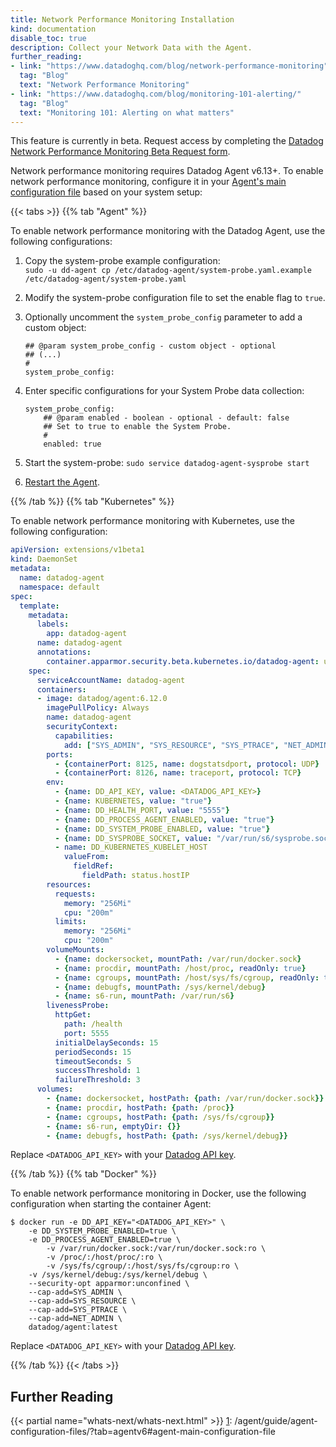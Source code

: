 ```yaml
---
title: Network Performance Monitoring Installation
kind: documentation
disable_toc: true
description: Collect your Network Data with the Agent.
further_reading:
- link: "https://www.datadoghq.com/blog/network-performance-monitoring"
  tag: "Blog"
  text: "Network Performance Monitoring"
- link: "https://www.datadoghq.com/blog/monitoring-101-alerting/"
  tag: "Blog"
  text: "Monitoring 101: Alerting on what matters"
---
```


<div class="alert alert-warning">
This feature is currently in beta. Request access by completing the <a href="https://app.datadoghq.com/network/2019signup">Datadog Network Performance Monitoring Beta Request form</a>.
</div>

Network performance monitoring requires Datadog Agent v6.13+. To enable network performance monitoring, configure it in your [Agent's main configuration file][1] based on your system setup:

{{< tabs >}}
{{% tab "Agent" %}}

To enable network performance monitoring with the Datadog Agent, use the following configurations:

1. Copy the system-probe example configuration:<br>
`sudo -u dd-agent cp /etc/datadog-agent/system-probe.yaml.example /etc/datadog-agent/system-probe.yaml`
2. Modify the system-probe configuration file to set the enable flag to `true`.<br>

3. Optionally uncomment the `system_probe_config` parameter to add a custom object:
    ```
    ## @param system_probe_config - custom object - optional
    ## (...)
    #
    system_probe_config:
    ```

4. Enter specific configurations for your System Probe data collection:
    ```
    system_probe_config:
        ## @param enabled - boolean - optional - default: false
        ## Set to true to enable the System Probe.
        #
        enabled: true
    ```

5. Start the system-probe: `sudo service datadog-agent-sysprobe start`
6. [Restart the Agent][1].

[1]: https://docs.datadoghq.com/agent/guide/agent-commands/?tab=agentv6#restart-the-agent
{{% /tab %}}
{{% tab "Kubernetes" %}}

To enable network performance monitoring with Kubernetes, use the following configuration:

```yaml
apiVersion: extensions/v1beta1
kind: DaemonSet
metadata:
  name: datadog-agent
  namespace: default
spec:
  template:
    metadata:
      labels:
        app: datadog-agent
      name: datadog-agent
      annotations:
        container.apparmor.security.beta.kubernetes.io/datadog-agent: unconfined
    spec:
      serviceAccountName: datadog-agent
      containers:
      - image: datadog/agent:6.12.0
        imagePullPolicy: Always
        name: datadog-agent
        securityContext:
          capabilities:
            add: ["SYS_ADMIN", "SYS_RESOURCE", "SYS_PTRACE", "NET_ADMIN"]
        ports:
          - {containerPort: 8125, name: dogstatsdport, protocol: UDP}
          - {containerPort: 8126, name: traceport, protocol: TCP}
        env:
          - {name: DD_API_KEY, value: <DATADOG_API_KEY>}
          - {name: KUBERNETES, value: "true"}
          - {name: DD_HEALTH_PORT, value: "5555"}
          - {name: DD_PROCESS_AGENT_ENABLED, value: "true"}
          - {name: DD_SYSTEM_PROBE_ENABLED, value: "true"}
          - {name: DD_SYSPROBE_SOCKET, value: "/var/run/s6/sysprobe.sock"}
          - name: DD_KUBERNETES_KUBELET_HOST
            valueFrom:
              fieldRef:
                fieldPath: status.hostIP
        resources:
          requests:
            memory: "256Mi"
            cpu: "200m"
          limits:
            memory: "256Mi"
            cpu: "200m"
        volumeMounts:
          - {name: dockersocket, mountPath: /var/run/docker.sock}
          - {name: procdir, mountPath: /host/proc, readOnly: true}
          - {name: cgroups, mountPath: /host/sys/fs/cgroup, readOnly: true}
          - {name: debugfs, mountPath: /sys/kernel/debug}
          - {name: s6-run, mountPath: /var/run/s6}
        livenessProbe:
          httpGet:
            path: /health
            port: 5555
          initialDelaySeconds: 15
          periodSeconds: 15
          timeoutSeconds: 5
          successThreshold: 1
          failureThreshold: 3
      volumes:
        - {name: dockersocket, hostPath: {path: /var/run/docker.sock}}
        - {name: procdir, hostPath: {path: /proc}}
        - {name: cgroups, hostPath: {path: /sys/fs/cgroup}}
        - {name: s6-run, emptyDir: {}}
        - {name: debugfs, hostPath: {path: /sys/kernel/debug}}
```

Replace `<DATADOG_API_KEY>` with your [Datadog API key][1].

[1]: https://app.datadoghq.com/account/settings#api
{{% /tab %}}
{{% tab "Docker" %}}

To enable network performance monitoring in Docker, use the following configuration when starting the container Agent:

```
$ docker run -e DD_API_KEY="<DATADOG_API_KEY>" \
	-e DD_SYSTEM_PROBE_ENABLED=true \
	-e DD_PROCESS_AGENT_ENABLED=true \
        -v /var/run/docker.sock:/var/run/docker.sock:ro \
        -v /proc/:/host/proc/:ro \
        -v /sys/fs/cgroup/:/host/sys/fs/cgroup:ro \
	-v /sys/kernel/debug:/sys/kernel/debug \
	--security-opt apparmor:unconfined \
	--cap-add=SYS_ADMIN \
	--cap-add=SYS_RESOURCE \
	--cap-add=SYS_PTRACE \
	--cap-add=NET_ADMIN \
	datadog/agent:latest
  ```

Replace `<DATADOG_API_KEY>` with your [Datadog API key][1].

[1]: https://app.datadoghq.com/account/settings#api
{{% /tab %}}
{{< /tabs >}}

## Further Reading

{{< partial name="whats-next/whats-next.html" >}}
[1]: /agent/guide/agent-configuration-files/?tab=agentv6#agent-main-configuration-file
